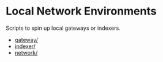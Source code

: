 # Local Network Environments

Scripts to spin up local gateways or indexers.

- [gateway/](gateway/)
- [indexer/](indexer/)
- [network/](network/)
